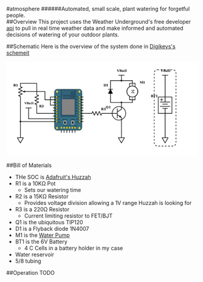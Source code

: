 #atmosphere
######Automated, small scale, plant watering for forgetful people.  
##Overview
This project uses the Weather Underground's free developer [api](https://www.wunderground.com/weather/api/) to pull in 
real time weather data and make informed and automated decisions of watering of your outdoor plants.  

##Schematic
Here is the overview of the system done in [Digikeys's schemeit](http://www.digikey.com/schemeit/)

![Image of Schematic](https://github.com/cwoolet/atmosphere/blob/master/images/schematic.png)

##Bill of Materials 
* THe SOC is [Adafruit's Huzzah]( https://www.adafruit.com/product/2471)
* R1 is a 10KΩ Pot
  * Sets our watering time
* R2 is a 15KΩ Resistor
  * Provides voltage division allowing a 1V range Huzzah is looking for
* R3 is a 220Ω Resistor 
  * Current limiting resistor to FET/BJT
* Q1 is the ubiquitous  TIP120 
* D1 is a Flyback diode 1N4007
* M1 is the [Water Pump](http://www.lightobject.com/36Lmin-Mini-DC-Brushless-Submersible-Water-oil-Pump-P573.aspx)
* BT1 is the 6V Battery
  * 4 C Cells in a battery holder in my case
* Water reservoir
* 5/8 tubing

##Operation
TODO
